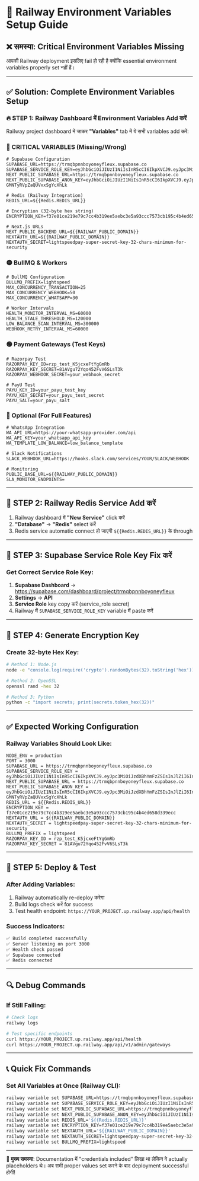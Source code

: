 # 🚀 Railway Environment Variables Setup Guide

## ❌ **समस्या**: Critical Environment Variables Missing

आपकी Railway deployment इसलिए fail हो रही है क्योंकि essential environment variables properly set नहीं हैं।

---

## ✅ **Solution**: Complete Environment Variables Setup

### **🔥 STEP 1: Railway Dashboard में Environment Variables Add करें**

Railway project dashboard में जाकर **"Variables"** tab में ये सभी variables add करें:

### **🔴 CRITICAL VARIABLES (Missing/Wrong)**

```env
# Supabase Configuration
SUPABASE_URL=https://trmqbpnnboyoneyfleux.supabase.co
SUPABASE_SERVICE_ROLE_KEY=eyJhbGciOiJIUzI1NiIsInR5cCI6IkpXVCJ9.eyJpc3MiOiJzdXBhYmFzZSIsInJlZiI6InRybXFicG5uYm95b25leWZsZXV4Iiwicm9sZSI6InNlcnZpY2Vfcm9sZSIsImlhdCI6MTc0OTM3ODkzNCwiZXhwIjoyMDY0OTU0OTM0fQ.70v06Ypqm8iMPOXiBjQiBET40kgw2rvMT18OFr7_xlE
NEXT_PUBLIC_SUPABASE_URL=https://trmqbpnnboyoneyfleux.supabase.co
NEXT_PUBLIC_SUPABASE_ANON_KEY=eyJhbGciOiJIUzI1NiIsInR5cCI6IkpXVCJ9.eyJpc3MiOiJzdXBhYmFzZSIsInJlZiI6InRybXFicG5uYm95b25leWZsZXV4Iiwicm9sZSI6ImFub24iLCJpYXQiOjE3NDkzNzg5MzQsImV4cCI6MjA2NDk1NDkzNH0.sAremnjIHwHnzdxxuXl-GMNTyRVpZaQUVxxSgYcXhLk

# Redis (Railway Integration)
REDIS_URL=${{Redis.REDIS_URL}}

# Encryption (32-byte hex string)
ENCRYPTION_KEY=f37e01ce219e79c7cc4b319ee5aebc3e5a93ccc7573cb195c4b4ed658d339ecc

# Next.js URLs
NEXT_PUBLIC_BACKEND_URL=${{RAILWAY_PUBLIC_DOMAIN}}
NEXTAUTH_URL=${{RAILWAY_PUBLIC_DOMAIN}}
NEXTAUTH_SECRET=lightspeedpay-super-secret-key-32-chars-minimum-for-security
```

### **🟡 BullMQ & Workers**

```env
# BullMQ Configuration
BULLMQ_PREFIX=lightspeed
MAX_CONCURRENCY_TRANSACTION=25
MAX_CONCURRENCY_WEBHOOK=50
MAX_CONCURRENCY_WHATSAPP=30

# Worker Intervals
HEALTH_MONITOR_INTERVAL_MS=60000
HEALTH_STALE_THRESHOLD_MS=120000
LOW_BALANCE_SCAN_INTERVAL_MS=300000
WEBHOOK_RETRY_INTERVAL_MS=60000
```

### **🟢 Payment Gateways (Test Keys)**

```env
# Razorpay Test
RAZORPAY_KEY_ID=rzp_test_K5jcxeFtYgGmRb
RAZORPAY_KEY_SECRET=81AVgu72Yqo452FvV6SLsT3k
RAZORPAY_WEBHOOK_SECRET=your_webhook_secret

# PayU Test
PAYU_KEY_ID=your_payu_test_key
PAYU_KEY_SECRET=your_payu_test_secret
PAYU_SALT=your_payu_salt
```

### **🔵 Optional (For Full Features)**

```env
# WhatsApp Integration
WA_API_URL=https://your-whatsapp-provider.com/api
WA_API_KEY=your_whatsapp_api_key
WA_TEMPLATE_LOW_BALANCE=low_balance_template

# Slack Notifications
SLACK_WEBHOOK_URL=https://hooks.slack.com/services/YOUR/SLACK/WEBHOOK

# Monitoring
PUBLIC_BASE_URL=${{RAILWAY_PUBLIC_DOMAIN}}
SLA_MONITOR_ENDPOINTS=
```

---

## 🔧 **STEP 2: Railway Redis Service Add करें**

1. Railway dashboard में **"New Service"** click करें
2. **"Database"** → **"Redis"** select करें  
3. Redis service automatic connect हो जाएगी `${{Redis.REDIS_URL}}` के through

---

## 🎯 **STEP 3: Supabase Service Role Key Fix करें**

### **Get Correct Service Role Key:**

1. **Supabase Dashboard** → https://supabase.com/dashboard/project/trmqbpnnboyoneyfleux
2. **Settings** → **API**
3. **Service Role** key copy करें (service_role secret)
4. Railway में `SUPABASE_SERVICE_ROLE_KEY` variable में paste करें

---

## 🔐 **STEP 4: Generate Encryption Key**

### **Create 32-byte Hex Key:**

```bash
# Method 1: Node.js
node -e "console.log(require('crypto').randomBytes(32).toString('hex'))"

# Method 2: OpenSSL
openssl rand -hex 32

# Method 3: Python
python -c "import secrets; print(secrets.token_hex(32))"
```

---

## ✅ **Expected Working Configuration**

### **Railway Variables Should Look Like:**

```
NODE_ENV = production
PORT = 3000
SUPABASE_URL = https://trmqbpnnboyoneyfleux.supabase.co
SUPABASE_SERVICE_ROLE_KEY = eyJhbGciOiJIUzI1NiIsInR5cCI6IkpXVCJ9.eyJpc3MiOiJzdXBhYmFzZSIsInJlZiI6InRybXFicG5uYm95b25leWZsZXV4Iiwicm9sZSI6InNlcnZpY2Vfcm9sZSIsImlhdCI6MTc0OTM3ODkzNCwiZXhwIjoyMDY0OTU0OTM0fQ.70v06Ypqm8iMPOXiBjQiBET40kgw2rvMT18OFr7_xlE
NEXT_PUBLIC_SUPABASE_URL = https://trmqbpnnboyoneyfleux.supabase.co
NEXT_PUBLIC_SUPABASE_ANON_KEY = eyJhbGciOiJIUzI1NiIsInR5cCI6IkpXVCJ9.eyJpc3MiOiJzdXBhYmFzZSIsInJlZiI6InRybXFicG5uYm95b25leWZsZXV4Iiwicm9sZSI6ImFub24iLCJpYXQiOjE3NDkzNzg5MzQsImV4cCI6MjA2NDk1NDkzNH0.sAremnjIHwHnzdxxuXl-GMNTyRVpZaQUVxxSgYcXhLk
REDIS_URL = ${{Redis.REDIS_URL}}
ENCRYPTION_KEY = f37e01ce219e79c7cc4b319ee5aebc3e5a93ccc7573cb195c4b4ed658d339ecc
NEXTAUTH_URL = ${{RAILWAY_PUBLIC_DOMAIN}}
NEXTAUTH_SECRET = lightspeedpay-super-secret-key-32-chars-minimum-for-security
BULLMQ_PREFIX = lightspeed
RAZORPAY_KEY_ID = rzp_test_K5jcxeFtYgGmRb
RAZORPAY_KEY_SECRET = 81AVgu72Yqo452FvV6SLsT3k
```

---

## 🚀 **STEP 5: Deploy & Test**

### **After Adding Variables:**

1. Railway automatically re-deploy करेगा
2. Build logs check करें for success
3. Test health endpoint: `https://YOUR_PROJECT.up.railway.app/api/health`

### **Success Indicators:**

```bash
✅ Build completed successfully  
✅ Server listening on port 3000
✅ Health check passed
✅ Supabase connected
✅ Redis connected
```

---

## 🔍 **Debug Commands**

### **If Still Failing:**

```bash
# Check logs
railway logs

# Test specific endpoints
curl https://YOUR_PROJECT.up.railway.app/api/health
curl https://YOUR_PROJECT.up.railway.app/api/v1/admin/gateways
```

---

## 📞 **Quick Fix Commands**

### **Set All Variables at Once (Railway CLI):**

```bash
railway variable set SUPABASE_URL=https://trmqbpnnboyoneyfleux.supabase.co
railway variable set SUPABASE_SERVICE_ROLE_KEY=eyJhbGciOiJIUzI1NiIsInR5cCI6IkpXVCJ9.eyJpc3MiOiJzdXBhYmFzZSIsInJlZiI6InRybXFicG5uYm95b25leWZsZXV4Iiwicm9sZSI6InNlcnZpY2Vfcm9sZSIsImlhdCI6MTc0OTM3ODkzNCwiZXhwIjoyMDY0OTU0OTM0fQ.70v06Ypqm8iMPOXiBjQiBET40kgw2rvMT18OFr7_xlE
railway variable set NEXT_PUBLIC_SUPABASE_URL=https://trmqbpnnboyoneyfleux.supabase.co
railway variable set NEXT_PUBLIC_SUPABASE_ANON_KEY=eyJhbGciOiJIUzI1NiIsInR5cCI6IkpXVCJ9.eyJpc3MiOiJzdXBhYmFzZSIsInJlZiI6InRybXFicG5uYm95b25leWZsZXV4Iiwicm9sZSI6ImFub24iLCJpYXQiOjE3NDkzNzg5MzQsImV4cCI6MjA2NDk1NDkzNH0.sAremnjIHwHnzdxxuXl-GMNTyRVpZaQUVxxSgYcXhLk
railway variable set REDIS_URL='${{Redis.REDIS_URL}}'
railway variable set ENCRYPTION_KEY=f37e01ce219e79c7cc4b319ee5aebc3e5a93ccc7573cb195c4b4ed658d339ecc
railway variable set NEXTAUTH_URL='${{RAILWAY_PUBLIC_DOMAIN}}'
railway variable set NEXTAUTH_SECRET=lightspeedpay-super-secret-key-32-chars-minimum-for-security
railway variable set BULLMQ_PREFIX=lightspeed
```

---

**🎯 मुख्य समस्या**: Documentation में "credentials included" लिखा था लेकिन वे actually placeholders थे। अब सभी proper values set करने के बाद deployment successful होगी! 
